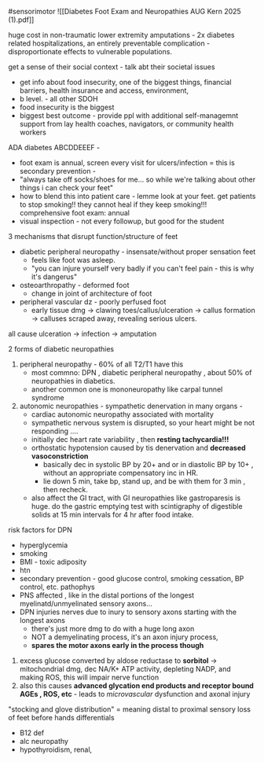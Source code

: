 #sensorimotor 
![[Diabetes Foot Exam and Neuropathies AUG Kern 2025 (1).pdf]]

huge cost in non-traumatic lower extremity amputations - 
2x diabetes related hospitalizations, an entirely preventable complication - disproportionate effects to vulnerable populations. 

get a sense of their social context - talk abt their societal issues
- get info about food insecurity, one of the biggest things, financial barriers, health insurance and access, environment, 
- b level. - all other SDOH
- food insecurity is the biggest 
- biggest best outcome - provide ppl with additional self-managemnt support from lay health coaches, navigators, or community health workers 

ADA diabetes
ABCDDEEEF - 
- foot exam is annual, screen every visit for ulcers/infection = this is secondary prevention - 
- "always take off socks/shoes for me... so while we're talking about other things i can check your feet"
- how to blend this into patient care - lemme look at your feet. 
get patients to stop smoking!! they cannot heal if they keep smoking!!!
comprehensive foot exam: annual
- visual inspection - not every followup, but good for the student

3 mechanisms that disrupt function/structure of feet
- diabetic peripheral neuropathy - insensate/without proper sensation feet 
	- feels like foot was asleep. 
	- "you can injure yourself very badly if you can't feel pain - this is why it's dangerus"
- osteoarthropathy - deformed foot 
	- change in joint of architecture of foot 
- peripheral vascular dz - poorly perfused foot 
	- early tissue dmg -> clawing toes/callus/ulceration -> callus formation -> calluses scraped away, revealing serious ulcers. 

all cause ulceration -> infection -> amputation 

2 forms of diabetic neuropathies
1. peripheral neuropathy - 60% of all T2/T1 have this 
	- most commno: DPN , diabetic peripheral neuropathy , about 50% of neuropathies in diabetics. 
	- another common one is mononeuropathy like carpal tunnel syndrome 
2. autonomic neuropathies - sympathetic denervation in many organs - 
	- cardiac autonomic neuropathy associated with mortality 
	- sympathetic nervous system is disrupted, so your heart might be not responding .... 
	- initially dec heart rate variability , then **resting tachycardia!!!** 
	- orthostatic hypotension caused by tis denervation and **decreased vasoconstriction**
		- basically dec in systolic BP by 20+ and or in diastolic BP by 10+ , without an appropriate compensatory inc in HR. 
		- lie down 5 min, take bp, stand up, and be with them for 3 min , then recheck. 
	- also affect the GI tract, with GI neuropathies like gastroparesis is huge. do the gastric emptying test with scintigraphy of digestible solids at 15 min intervals for 4 hr after food intake. 

risk factors for DPN
- hyperglycemia
- smoking
- BMI - toxic adiposity 
- htn 
- secondary prevention - good glucose control, smoking cessation, BP control, etc. 
pathophys 
- PNS affected , like in the distal portions of the longest myelinatd/unmyelinated sensory axons... 
- DPN injuries nerves due to inury to sensory axons starting with the longest axons 
	- there's just more dmg to do with a huge long axon
	- NOT a demyelinating process, it's an axon injury process, 
	- **spares the motor axons early in the process though** 
1. excess glucose converted by aldose reductase to **sorbitol** -> mitochondrial dmg, dec NA/K+ ATP activity, depleting NADP, and making ROS, this will impair nerve function 
2. also this causes **advanced glycation end products and receptor bound AGEs , ROS, etc** - leads to *microvascular* dysfunction and axonal injury 

"stocking and glove distribution" = meaning distal to proximal sensory loss of feet before hands
differentials
- B12 def 
- alc neuropathy 
- hypothyroidism, renal, 